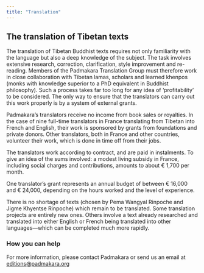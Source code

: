 ```yaml
---
title: "Translation"
---
```


##  The translation of Tibetan texts 

The translation of Tibetan Buddhist texts requires not only familiarity with the language but also a deep knowledge of the subject. The task involves extensive research, correction, clarification, style improvement and re-reading. Members of the Padmakara Translation Group must therefore work in close collaboration with Tibetan lamas, scholars and learned khenpos (monks with knowledge superior to a PhD equivalent in Buddhist philosophy). Such a process takes far too long for any idea of ‘profitability’ to be considered. The only way to ensure that the translators can carry out this work properly is by a system of external grants. 

Padmakara’s translators receive no income from book sales or royalties. In the case of nine full-time translators in France translating from Tibetan into French and English, their work is sponsored by grants from foundations and private donors. Other translators, both in France and other countries, volunteer their work, which is done in time off from their jobs. 

The translators work according to contract, and are paid in instalments. To give an idea of the sums involved: a modest living subsidy in France, including social charges and contributions, amounts to about € 1,700 per month. 

One translator’s grant represents an annual budget of between € 16,000 and € 24,000, depending on the hours worked and the level of experience. 

There is no shortage of texts (chosen by Pema Wangyal Rinpoche and Jigme Khyentse Rinpoche) which remain to be translated. Some translation projects are entirely new ones. Others involve a text already researched and translated into either English or French being translated into other languages—which can be completed much more rapidly. 

###  How you can help 

For more information, please contact Padmakara or send us an email at [ editions@padmakara.org ](mailto:editions@padmakara.org)
